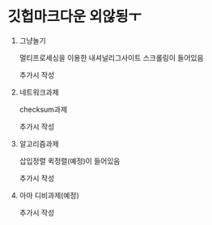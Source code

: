# 깃헙마크다운 외않됭ㅜ 
1. 그냥놀기
    
    멀티프로세싱을 이용한 
    내셔널리그사이트
    스크롤링이 들어있음
    
    추가시 작성
    
2. 네트워크과제

    checksum과제
    
    추가시 작성

3. 알고리즘과제
    
    삽입정렬 퀵정렬(예정)이 들어있음
    
    추가시 작성

4. 아마 디비과제(예정)
    
    추가시 작성